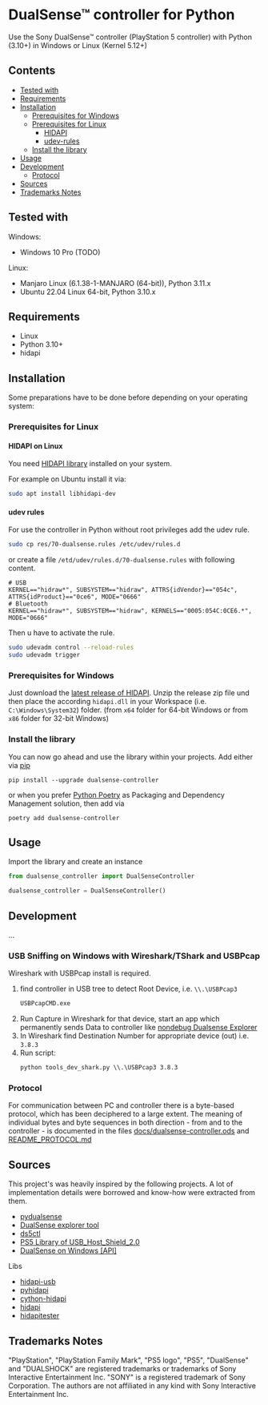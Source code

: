 # DualSense™ controller for Python

Use the Sony DualSense™ controller (PlayStation 5 controller) with Python (3.10+) in Windows or Linux (Kernel 5.12+)

## Contents

- [Tested with](#tested-with)
- [Requirements](#requirements)
- [Installation](#installation)
    - [Prerequisites for Windows](#prerequisites-for-windows)
    - [Prerequisites for Linux](#prerequisites-for-linux)
        - [HIDAPI](#hidapi)
        - [udev-rules](#udev-rules)
    - [Install the library](#install-the-library)
- [Usage](#usage)
- [Development](#development)
    - [Protocol](#protocol)
- [Sources](#sources)
- [Trademarks Notes](#trademarks-notes)

## Tested with

Windows:

- Windows 10 Pro (TODO)

Linux:

- Manjaro Linux (6.1.38-1-MANJARO (64-bit)), Python 3.11.x
- Ubuntu 22.04 Linux 64-bit, Python 3.10.x

## Requirements

- Linux
- Python 3.10+
- hidapi

## Installation

Some preparations have to be done before depending on your operating system:

### Prerequisites for Linux

#### HIDAPI on Linux

You need [HIDAPI library](https://github.com/libusb/hidapi) installed on your system.

For example on Ubuntu install it via:

```bash
sudo apt install libhidapi-dev
```

#### udev rules

For use the controller in Python without root privileges add the udev rule.

```bash
sudo cp res/70-dualsense.rules /etc/udev/rules.d
```

or create a file `/etd/udev/rules.d/70-dualsense.rules` with following content.

```
# USB
KERNEL=="hidraw*", SUBSYSTEM=="hidraw", ATTRS{idVendor}=="054c", ATTRS{idProduct}=="0ce6", MODE="0666"
# Bluetooth
KERNEL=="hidraw*", SUBSYSTEM=="hidraw", KERNELS=="0005:054C:0CE6.*", MODE="0666"
```

Then u have to activate the rule.

```bash
sudo udevadm control --reload-rules
sudo udevadm trigger
```

### Prerequisites for Windows

Just download the [latest release of HIDAPI](https://github.com/libusb/hidapi/releases).
Unzip the release zip file und then place the according `hidapi.dll` in your Workspace (i.e. `C:\Windows\System32`)
folder.
(from `x64` folder for 64-bit Windows or from `x86` folder for 32-bit Windows)

### Install the library

You can now go ahead and use the library within your projects.
Add either via [pip](https://pypi.org/project/pip/)

```shell
pip install --upgrade dualsense-controller
```

or when you prefer [Python Poetry](https://python-poetry.org/) as Packaging and Dependency Management solution,
then add via

```shell
poetry add dualsense-controller
```

## Usage

Import the library and create an instance

```python
from dualsense_controller import DualSenseController

dualsense_controller = DualSenseController()
```

## Development

...

### USB Sniffing on Windows with Wireshark/TShark and USBPcap

Wireshark with USBPcap install is required.

1. find controller in USB tree to detect Root Device, i.e. `\\.\USBPcap3`
    ```cmd
    USBPcapCMD.exe
    ```
2. Run Capture in Wireshark for that device, start an app which permanently sends Data to controller
   like [nondebug Dualsense Explorer](https://nondebug.github.io/dualsense/dualsense-explorer.html)
3. In Wireshark find Destination Number for appropriate device (out) i.e. `3.8.3`
4. Run script:
    ```cmd
    python tools_dev_shark.py \\.\USBPcap3 3.8.3
    ```

### Protocol

For communication between PC and controller there is a byte-based protocol, which has been deciphered to a large extent.
The meaning of individual bytes and byte sequences in both direction - from and to the controller - is documented in the
files [docs/dualsense-controller.ods](https://github.com/yesbotics/dualsense-controller-python/blob/main/docs/dualsense-controller.ods)
and [README_PROTOCOL.md](https://github.com/yesbotics/dualsense-controller-python/blob/main/README_PROTOCOL.md)

## Sources

This project's was heavily inspired by the following projects.
A lot of implementation details were borrowed and know-how were extracted from them.

- [pydualsense](https://github.com/flok/pydualsense)
- [DualSense explorer tool](https://github.com/nondebug/dualsense)
- [ds5ctl](https://github.com/theY4Kman/ds5ctl)
- [PS5 Library of USB_Host_Shield_2.0](https://github.com/felis/USB_Host_Shield_2.0#ps5-library)
- [DualSense on Windows \[API\]](https://github.com/Ohjurot/DualSense-Windows)

Libs

- [hidapi-usb](https://github.com/flok/hidapi-cffi)
- [pyhidapi](https://github.com/apmorton/pyhidapi)
- [cython-hidapi](https://github.com/trezor/cython-hidapi)
- [hidapi](https://github.com/libusb/hidapi)
- [hidapitester](https://github.com/todbot/hidapitester)

## Trademarks Notes

"PlayStation", "PlayStation Family Mark", "PS5 logo", "PS5", "DualSense" and "DUALSHOCK"
are registered trademarks or trademarks of Sony Interactive Entertainment Inc.
"SONY" is a registered trademark of Sony Corporation.
The authors are not affiliated in any kind with Sony Interactive Entertainment Inc.
